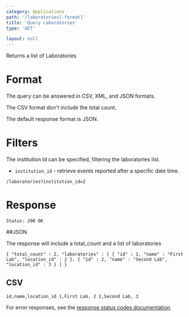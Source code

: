```yaml
---
category: Applications
path: '/laboratories[.format]'
title: 'Query Laboratories'
type: 'GET'

layout: null
---
```


Returns a list of Laboratories

# Format

The query can be answered in CSV, XML, and JSON formats.

The CSV format don't include the total count.

The default response format is JSON.

# Filters

The institution Id can be specified, filtering the laboratories list.

* `institution_id` - retrieve events reported after a specific date time.

`/laboratories?institution_id=2`

# Response

`Status: 200 OK`

##JSON

The response will include a total_count and a list of laboratories

`{
  "total_count" : 2,
  "laboratories" : [
    {
      "id" : 1,
      "name" : "First Lab",
      "location_id" : 2
    },
    {
      "id" : 2,
      "name" : "Second Lab",
      "location_id" : 3
    }
  ]
}`

## CSV

`id,name,location_id
1,First Lab, 2
2,Second Lab, 3`

For error responses, see the [response status codes documentation](#http-response-codes).
